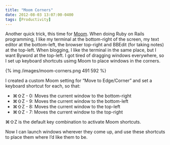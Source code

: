 ```yaml
---
title: "Moom Corners"
date: 2012-08-03 13:07:00-0400
tags: [Productivity]
---
```


Another quick trick, this time for [Moom](http://manytricks.com/moom/). When doing Ruby on Rails programming, I like my terminal at the bottom-right of the screen, my text editor at the bottom-left, the browser top-right and BBEdit (for taking notes) at the top-left. When blogging, I like the terminal in the same place, but I want Byword at the top-left. I got tired of dragging windows everywhere, so I set up keyboard shortcuts usimg Moom to place windows in the corners.

{% img /images/moom-corners.png 491 592 %}

I created a custom Moom setting for “Move to Edge/Corner” and set a keyboard shortcut for each, so that:

* ⌘⇧Z - 0: Moves the current window to the bottom-right
* ⌘⇧Z - 9: Moves the current window to the bottom-left
* ⌘⇧Z - 8: Moves the current window to the top-left
* ⌘⇧Z - 7: Moves the current window to the top-right

⌘⇧Z is the default key combination to activate Moom shortcuts.

Now I can launch windows wherever they come up, and use these shortcuts to place them where I’d like them to be.
